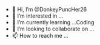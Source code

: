 - 👋 Hi, I’m @DonkeyPuncHer26
- 👀 I’m interested in ...
- 🌱 I’m currently learning ...Coding
- 💞️ I’m looking to collaborate on ...
- 📫 How to reach me ...

<!---
DonkeyPuncHer26/DonkeyPuncHer26 is a ✨ special ✨ repository because its `README.md` (this file) appears on your GitHub profile.
You can click the Preview link to take a look at your changes.
--->
